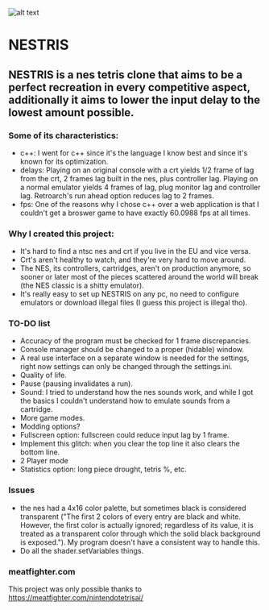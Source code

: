![alt text](https://raw.githubusercontent.com/Elanif/NESTRIS/master/preview.png) 

# NESTRIS

## NESTRIS is a nes tetris clone that aims to be a perfect recreation in every competitive aspect, additionally it aims to lower the input delay to the lowest amount possible.

### Some of its characteristics:
- c++: I went for c++ since it's the language I know best and since it's known for its optimization.
- delays: Playing on an original console with a crt yields 1/2 frame of lag from the crt, 2 frames lag built in the nes, plus controller lag. Playing on a normal emulator yields 4 frames of lag, plug monitor lag and controller lag. Retroarch's run ahead option reduces lag to 2 frames.
- fps: One of the reasons why I chose c++ over a web application is that I couldn't get a broswer game to have exactly 60.0988 fps at all times.
### Why I created this project:
- It's hard to find a ntsc nes and crt if you live in the EU and vice versa.
- Crt's aren't healthy to watch, and they're very hard to move around.
- The NES, its controllers, cartridges, aren't on production anymore, so sooner or later most of the pieces scattered around the world will break (the NES classic is a shitty emulator).
- It's really easy to set up NESTRIS on any pc, no need to configure emulators or download illegal files (I guess this project is illegal tho).
### TO-DO list
- Accuracy of the program must be checked for 1 frame discrepancies.
- Console manager should be changed to a proper (hidable) window.
- A real use interface on a separate window is needed for the settings, right now settings can only be changed through the settings.ini.
- Quality of life.
- Pause (pausing invalidates a run).
- Sound: I tried to understand how the nes sounds work, and while I got the basics I couldn't understand how to emulate sounds from a cartridge.
- More game modes.
- Modding options?
- Fullscreen option: fullscreen could reduce input lag by 1 frame.
- Implement this glitch: when you clear the top line it also clears the bottom line.
- 2 Player mode
- Statistics option: long piece drought, tetris %, etc.
### Issues
- the nes had a 4x16 color palette, but sometimes black is considered transparent ("The first 2 colors of every entry are black and white. However, the first color is actually ignored; regardless of its value, it is treated as a transparent color through which the solid black background is exposed."). My program doesn't have a consistent way to handle this.
- Do all the shader.setVariables things.
### meatfighter.com
This project was only possible thanks to https://meatfighter.com/nintendotetrisai/

